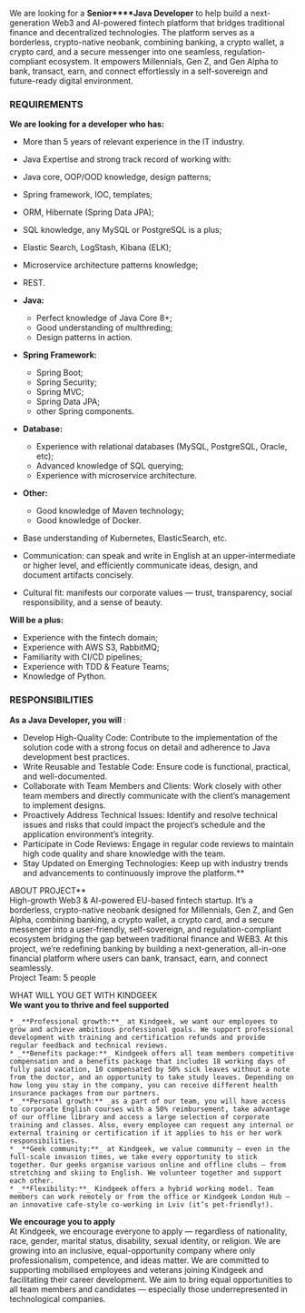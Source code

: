 We are looking for a **Senior****Java Developer** to help build a next-
generation Web3 and AI-powered fintech platform that bridges traditional
finance and decentralized technologies. The platform serves as a borderless,
crypto-native neobank, combining banking, a crypto wallet, a crypto card, and
a secure messenger into one seamless, regulation-compliant ecosystem. It
empowers Millennials, Gen Z, and Gen Alpha to bank, transact, earn, and
connect effortlessly in a self-sovereign and future-ready digital environment.

### REQUIREMENTS

**We are looking for a developer who has:**

  * More than 5 years of relevant experience in the IT industry.
  * Java Expertise and strong track record of working with:
  * Java core, OOP/OOD knowledge, design patterns;
  * Spring framework, IOC, templates;
  * ORM, Hibernate (Spring Data JPA);
  * SQL knowledge, any MySQL or PostgreSQL is a plus;
  * Elastic Search, LogStash, Kibana (ELK);
  * Microservice architecture patterns knowledge;
  * REST.

  * **Java:**  

    * Perfect knowledge of Java Core 8+;
    * Good understanding of multhreding;
    * Design patterns in action.
  * **Spring Framework:**  

    * Spring Boot;
    * Spring Security;
    * Spring MVC;
    * Spring Data JPA;
    * other Spring components.
  * **Database:**  

    * Experience with relational databases (MySQL, PostgreSQL, Oracle, etc);
    * Advanced knowledge of SQL querying;
    * Experience with microservice architecture.
  * **Other:**  

    * Good knowledge of Maven technology;
    * Good knowledge of Docker.
  * Base understanding of Kubernetes, ElasticSearch, etc.
  * Communication: can speak and write in English at an upper-intermediate or higher level, and efficiently communicate ideas, design, and document artifacts concisely.
  * Cultural fit: manifests our corporate values — trust, transparency, social responsibility, and a sense of beauty.

**Will be a plus:**

  * Experience with the fintech domain;
  * Experience with AWS S3, RabbitMQ;
  * Familiarity with CI/CD pipelines;
  * Experience with TDD & Feature Teams;
  * Knowledge of Python.

### RESPONSIBILITIES

**As a Java Developer, you will** :

  * Develop High-Quality Code: Contribute to the implementation of the solution code with a strong focus on detail and adherence to Java development best practices.
  * Write Reusable and Testable Code: Ensure code is functional, practical, and well-documented.
  * Collaborate with Team Members and Clients: Work closely with other team members and directly communicate with the client’s management to implement designs.
  * Proactively Address Technical Issues: Identify and resolve technical issues and risks that could impact the project’s schedule and the application environment’s integrity.
  * Participate in Code Reviews: Engage in regular code reviews to maintain high code quality and share knowledge with the team.
  * Stay Updated on Emerging Technologies: Keep up with industry trends and advancements to continuously improve the platform.**  
  
ABOUT PROJECT**  
High-growth Web3 & AI-powered EU-based fintech startup. It’s a borderless,
crypto-native neobank designed for Millennials, Gen Z, and Gen Alpha,
combining banking, a crypto wallet, a crypto card, and a secure messenger into
a user-friendly, self-sovereign, and regulation-compliant ecosystem bridging
the gap between traditional finance and WEB3. At this project, we’re
redefining banking by building a next-generation, all-in-one financial
platform where users can bank, transact, earn, and connect seamlessly.  
Project Team: 5 people  
  
WHAT WILL YOU GET WITH KINDGEEK  
**We want you to thrive and feel supported**  
  

    * _**Professional growth:**_ at Kindgeek, we want our employees to grow and achieve ambitious professional goals. We support professional development with training and certification refunds and provide regular feedback and technical reviews.
    * _**Benefits package:**_ Kindgeek offers all team members competitive compensation and a benefits package that includes 18 working days of fully paid vacation, 10 compensated by 50% sick leaves without a note from the doctor, and an opportunity to take study leaves. Depending on how long you stay in the company, you can receive different health insurance packages from our partners.
    * _**Personal growth:** _as a part of our team, you will have access to corporate English courses with a 50% reimbursement, take advantage of our offline library and access a large selection of corporate training and classes. Also, every employee can request any internal or external training or certification if it applies to his or her work responsibilities.
    * _**Geek community:**_ at Kindgeek, we value community — even in the full-scale invasion times, we take every opportunity to stick together. Our geeks organise various online and offline clubs — from stretching and skiing to English. We volunteer together and support each other.
    * _**Flexibility:**_ Kindgeek offers a hybrid working model. Team members can work remotely or from the office or Kindgeek London Hub — an innovative cafe-style co-working in Lviv (it’s pet-friendly!).
  
**We encourage you to apply**  
At Kindgeek, we encourage everyone to apply — regardless of nationality, race,
gender, marital status, disability, sexual identity, or religion. We are
growing into an inclusive, equal-opportunity company where only
professionalism, competence, and ideas matter. We are committed to supporting
mobilised employees and veterans joining Kindgeek and facilitating their
career development. We aim to bring equal opportunities to all team members
and candidates — especially those underrepresented in technological companies.
